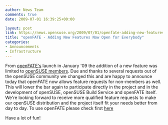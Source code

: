 ```yaml
---
author: News Team
comments: true
date: 2009-07-01 16:39:25+00:00

layout: post
link: https://news.opensuse.org/2009/07/01/openfate-adding-new-features-now-open-for-everybody/
title: "openFATE - Adding New Features Now Open for Everybody"
categories:
- Announcements
- Infrastructure
---
```

From [openFATE's](http://features.opensuse.org) launch in January '09 the addition of a new feature was limited to [openSUSE members](https://users.opensuse.org/membership/list). Due and thanks to several requests out of the openSUSE community we changed this and are happy to announce today that openFATE now allows feature requests for non-members as well. This will lower the bar again to participate directly in the project and in the development of openSUSE, openSUSE Build Service and openFATE itself. 
We're looking forward to receive more qualified feature requests to make our openSUSE distribution and the project itself fit your needs better from day to day. To use openFATE please check first  [here](http://en.opensuse.org/OpenFATE/Documentation)

Have a lot of fun!		
